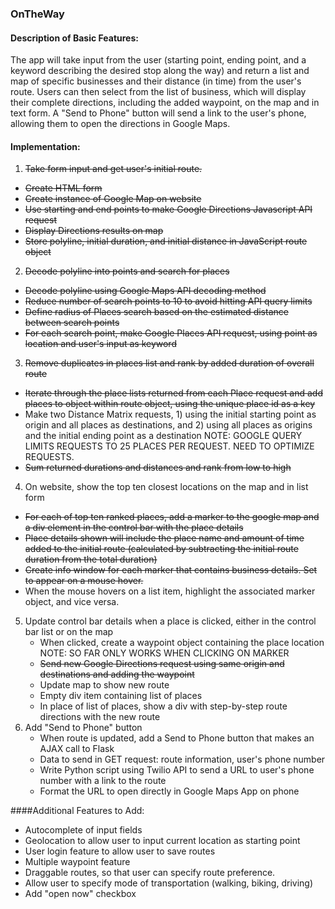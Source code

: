 ### OnTheWay

#### Description of Basic Features:
The app will take input from the user (starting point, ending point, and a keyword describing the desired stop along the way) and return a list and map of specific businesses and their distance (in time) from the user's route. Users can then select from the list of business, which will display their complete directions, including the added waypoint, on the map and in text form. A "Send to Phone" button will send a link to the user's phone, allowing them to open the directions in Google Maps.

#### Implementation:
1. ~~Take form input and get user's initial route.~~
  - ~~Create HTML form~~
  - ~~Create instance of Google Map on website~~
  - ~~Use starting and end points to make Google Directions Javascript API request~~
  - ~~Display Directions results on map~~
  - ~~Store polyline, initial duration, and initial distance in JavaScript route object~~
2. ~~Decode polyline into points and search for places~~
  - ~~Decode polyline using Google Maps API decoding method~~
  - ~~Reduce number of search points to 10 to avoid hitting API query limits~~
  - ~~Define radius of Places search based on the estimated distance between search points~~
  - ~~For each search point, make Google Places API request, using point as location and user's input as keyword~~
3. ~~Remove duplicates in places list and rank by added duration of overall route~~
  - ~~Iterate through the place lists returned from each Place request and add places to object within route object, using the unique place id as a key~~
  - Make two Distance Matrix requests, 1) using the initial starting point as origin and all places as destinations, and 2) using all places as origins and the initial ending point as a destination NOTE: GOOGLE QUERY LIMITS REQUESTS TO 25 PLACES PER REQUEST. NEED TO OPTIMIZE REQUESTS.
  - ~~Sum returned durations and distances and rank from low to high~~
4. On website, show the top ten closest locations on the map and in list form
  - ~~For each of top ten ranked places, add a marker to the google map and a div element in the control bar with the place details~~
  - ~~Place details shown will include the place name and amount of time added to the initial route (calculated by subtracting the initial route duration from the total duration)~~
  - ~~Create info window for each marker that contains business details. Set to appear on a mouse hover.~~
  - When the mouse hovers on a list item, highlight the associated marker object, and vice versa.
5. Update control bar details when a place is clicked, either in the control bar list or on the map
	- When clicked, create a waypoint object containing the place location NOTE: SO FAR ONLY WORKS WHEN CLICKING ON MARKER
	- ~~Send new Google Directions request using same origin and destinations and adding the waypoint~~
	- Update map to show new route
	- Empty div item containing list of places
	- In place of list of places, show a div with step-by-step route directions with the new route
6. Add "Send to Phone" button
	- When route is updated, add a Send to Phone button that makes an AJAX call to Flask
	- Data to send in GET request: route information, user's phone number
	- Write Python script using Twilio API to send a URL to user's phone number with a link to the route
	- Format the URL to open directly in Google Maps App on phone

####Additional Features to Add:
- Autocomplete of input fields
- Geolocation to allow user to input current location as starting point
- User login feature to allow user to save routes
- Multiple waypoint feature
- Draggable routes, so that user can specify route preference.
- Allow user to specify mode of transportation (walking, biking, driving)
- Add "open now" checkbox